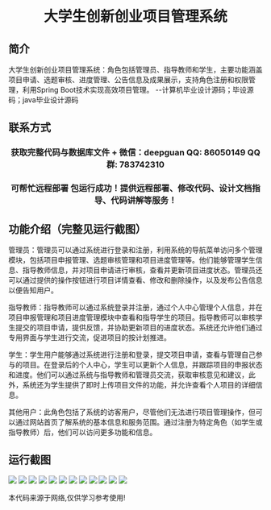 <p><h1 align="center">大学生创新创业项目管理系统</h1></p>

## 简介
大学生创新创业项目管理系统：角色包括管理员、指导教师和学生，主要功能涵盖项目申请、选题审核、进度管理、公告信息及成果展示，支持角色注册和权限管理，利用Spring Boot技术实现高效项目管理。    --计算机毕业设计源码；毕设源码；java毕业设计源码


## 联系方式
<p><h3 align="center">获取完整代码与数据库文件 + 微信：deepguan QQ: 86050149 QQ群: 783742310</h3></p>
<p><h3 align="center">可帮忙远程部署 包运行成功！提供远程部署、修改代码、设计文档指导、代码讲解等服务！</h3></p>

## 功能介绍（完整见运行截图）
管理员：管理员可以通过系统进行登录和注册，利用系统的导航菜单访问多个管理模块，包括项目申报管理、选题审核管理和项目进度管理等。他们能够管理学生信息、指导教师信息，并对项目申请进行审核，查看并更新项目进度状态。管理员还可以通过提供的操作按钮进行项目详情查看、修改和删除操作，以及发布公告信息以便告知用户。

指导教师：指导教师可以通过系统登录并注册，通过个人中心管理个人信息，并在项目申报管理和项目进度管理模块中查看和指导学生的项目。指导教师可以审核学生提交的项目申请，提供反馈，并协助更新项目的进度状态。系统还允许他们通过专用界面与学生进行交流，促进项目的按计划推进。

学生：学生用户能够通过系统进行注册和登录，提交项目申请，查看与管理自己参与的项目。在登录后的个人中心，学生可以更新个人信息，并跟踪项目的申报状态和进度。他们可以通过系统与指导教师和管理员交流，获取审核意见和建议，此外，系统还为学生提供了即时上传项目文件的功能，并允许查看个人项目的详细信息。

其他用户：此角色包括了系统的访客用户，尽管他们无法进行项目管理操作，但可以通过网站首页了解系统的基本信息和服务范围。通过注册为特定角色（如学生或指导教师）后，他们可以访问更多功能和信息。


## 运行截图
![](https://bs-1329754181.cos.ap-shanghai.myqcloud.com/spring/CollegeStudentInnovationEntrepreneurshipProjectManagementSystem/img/001.jpg)
![](https://bs-1329754181.cos.ap-shanghai.myqcloud.com/spring/CollegeStudentInnovationEntrepreneurshipProjectManagementSystem/img/002.jpg)
![](https://bs-1329754181.cos.ap-shanghai.myqcloud.com/spring/CollegeStudentInnovationEntrepreneurshipProjectManagementSystem/img/003.jpg)
![](https://bs-1329754181.cos.ap-shanghai.myqcloud.com/spring/CollegeStudentInnovationEntrepreneurshipProjectManagementSystem/img/004.jpg)
![](https://bs-1329754181.cos.ap-shanghai.myqcloud.com/spring/CollegeStudentInnovationEntrepreneurshipProjectManagementSystem/img/005.jpg)
![](https://bs-1329754181.cos.ap-shanghai.myqcloud.com/spring/CollegeStudentInnovationEntrepreneurshipProjectManagementSystem/img/006.jpg)
![](https://bs-1329754181.cos.ap-shanghai.myqcloud.com/spring/CollegeStudentInnovationEntrepreneurshipProjectManagementSystem/img/007.jpg)
![](https://bs-1329754181.cos.ap-shanghai.myqcloud.com/spring/CollegeStudentInnovationEntrepreneurshipProjectManagementSystem/img/008.jpg)
![](https://bs-1329754181.cos.ap-shanghai.myqcloud.com/spring/CollegeStudentInnovationEntrepreneurshipProjectManagementSystem/img/009.jpg)
![](https://bs-1329754181.cos.ap-shanghai.myqcloud.com/spring/CollegeStudentInnovationEntrepreneurshipProjectManagementSystem/img/010.jpg)
![](https://bs-1329754181.cos.ap-shanghai.myqcloud.com/spring/CollegeStudentInnovationEntrepreneurshipProjectManagementSystem/img/011.jpg)
![](https://bs-1329754181.cos.ap-shanghai.myqcloud.com/spring/CollegeStudentInnovationEntrepreneurshipProjectManagementSystem/img/012.jpg)

<p>本代码来源于网络,仅供学习参考使用!</p>
